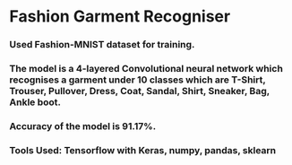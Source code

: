 # Fashion Garment Recogniser
### Used Fashion-MNIST dataset for training. 
### The model is a 4-layered Convolutional neural network which recognises a garment under 10 classes which are T-Shirt, Trouser, Pullover, Dress, Coat, Sandal, Shirt, Sneaker, Bag, Ankle boot.
### Accuracy of the model is 91.17%.
### Tools Used: Tensorflow with Keras, numpy, pandas, sklearn

